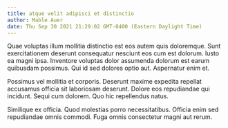 ```yaml
---
title: atque velit adipisci et distinctio
author: Mable Auer
date: Thu Sep 30 2021 21:29:02 GMT-0400 (Eastern Daylight Time)
---
```

Quae voluptas illum mollitia distinctio est eos autem quis doloremque. Sunt exercitationem deserunt consequatur nesciunt eos cum est dolorum. Iusto ea magni ipsa. Inventore voluptas dolor assumenda dolorum est earum quibusdam possimus. Qui id sed dolores optio aut. Aspernatur enim et.

 Possimus vel mollitia et corporis. Deserunt maxime expedita repellat accusamus officia sit laboriosam deserunt. Dolore eos repudiandae qui incidunt. Sequi cum dolorem. Quo hic repellendus natus.

 Similique ex officia. Quod molestias porro necessitatibus. Officia enim sed repudiandae omnis commodi. Fuga omnis consectetur magni aut rerum.